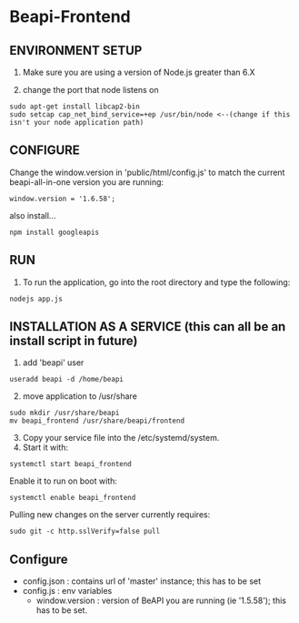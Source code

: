 # Beapi-Frontend

## ENVIRONMENT SETUP
1. Make sure you are using a version of Node.js greater than 6.X

2. change the port that node listens on
```
sudo apt-get install libcap2-bin
sudo setcap cap_net_bind_service=+ep /usr/bin/node <--(change if this isn't your node application path)
```

## CONFIGURE
Change the window.version in 'public/html/config.js' to match the current beapi-all-in-one version you are running:
```
window.version = '1.6.58';
```
also install...
```
npm install googleapis
```
## RUN
1. To run the application, go into the root directory and type the following:
```
nodejs app.js
```

## INSTALLATION AS A SERVICE (this can all be an install script in future)
1. add 'beapi' user
```
useradd beapi -d /home/beapi
```
2. move application to /usr/share
```
sudo mkdir /usr/share/beapi
mv beapi_frontend /usr/share/beapi/frontend
```
3. Copy your service file into the /etc/systemd/system.
4. Start it with:
```
systemctl start beapi_frontend
```
Enable it to run on boot with:
```
systemctl enable beapi_frontend
```

Pulling new changes on the server currently requires:
```
sudo git -c http.sslVerify=false pull
```

## Configure
- config.json : contains url of 'master' instance; this has to be set
- config.js : env variables
  - window.version : version of BeAPI you are running (ie '1.5.58'); this has to be set.
  
